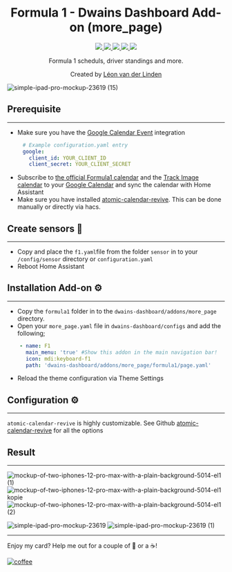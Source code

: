 <h1 align="center">Formula 1 - Dwains Dashboard Add-on (more_page)</h1>

<p align="center">
  <a href="https://dwainscheeren.github.io/dwains-lovelace-dashboard/">
    <img src="https://img.shields.io/badge/Dwains%20Dashboard-Default-299ec2.svg" />
  </a>
  <a href="https://github.com/LRvdLinden/LRvdLinden/f1_dd_addon">
    <img src="https://img.shields.io/github/v/release/LRvdLinden/f1_dd_addon" />
  </a>
      <a href="https://github.com/LRvdLinden/f1_dd_addon/commits">
    <img src="https://img.shields.io/github/last-commit/LRvdLinden/f1_dd_addon.svg?style=plasticr" />
  </a>
    <a href="https://github.com/LRvdLinden/">
    <img src="https://img.shields.io/github/followers/LRvdLinden?style=social" />
    </a>
    <a href="https://discord.gg/7yt64uX">
    <img src="https://img.shields.io/discord/688401603811999885" />
</a>
</p>

<p align="center">Formula 1 scheduls, driver standings and more.</p>

<p align="center">Created by <a href="https://github.com/LRvdLinden">Léon van der Linden</a>
</p> 


![simple-ipad-pro-mockup-23619 (15)](https://user-images.githubusercontent.com/77990847/118716342-00b38d80-b825-11eb-9cac-6075115a547e.png)



## Prerequisite
---
- Make sure you have the [Google Calendar Event](https://www.home-assistant.io/integrations/calendar.google/) integration
```yaml
     # Example configuration.yaml entry
     google:
       client_id: YOUR_CLIENT_ID
       client_secret: YOUR_CLIENT_SECRET
```
- Subscribe to [the official Formula1 calendar](https://calendar.google.com/calendar/r?cid=http://www.formula1.com/calendar/Formula_1_Official_Calendar.ics) and the [Track Image calendar](https://calendar.google.com/calendar/ical/vj31lmvf0g2inn2r5494imm3dc%40group.calendar.google.com/public/basic.ics) to your [Google Calendar](https://marksie1988.github.io/atomic-calendar-revive/options/main-options.html) and sync the calendar with Home Assistant
- Make sure you have installed [atomic-calendar-revive](https://marksie1988.github.io/atomic-calendar-revive/options/main-options.html). This can be done manually or directly via hacs.


## Create sensors 🔧
---
- Copy and place the `f1.yaml`file from the folder `sensor` in to your `/config/sensor` directory or `configuration.yaml`
- Reboot Home Assistant


## Installation Add-on ⚙️
---
- Copy the `formula1` folder in to the `dwains-dashboard/addons/more_page` directory.
- Open your `more_page.yaml` file in `dwains-dashboard/configs` and add the following;
 ```yaml
     - name: F1
       main_menu: 'true' #Show this addon in the main navigation bar!
       icon: mdi:keyboard-f1
       path: 'dwains-dashboard/addons/more_page/formula1/page.yaml'
```
- Reload the theme configuration via Theme Settings


## Configuration ⚙️
---
`atomic-calendar-revive` is highly customizable. See Github [atomic-calendar-revive](https://marksie1988.github.io/atomic-calendar-revive/options/main-options.html) for all the options

## Result
---
![mockup-of-two-iphones-12-pro-max-with-a-plain-background-5014-el1 (1)](https://user-images.githubusercontent.com/77990847/118715870-6fdcb200-b824-11eb-8adb-fe7755e16f04.png)
![mockup-of-two-iphones-12-pro-max-with-a-plain-background-5014-el1 kopie](https://user-images.githubusercontent.com/77990847/118715872-723f0c00-b824-11eb-8e1c-a5bc75639339.png)
![mockup-of-two-iphones-12-pro-max-with-a-plain-background-5014-el1 (2)](https://user-images.githubusercontent.com/77990847/118715848-68b5a400-b824-11eb-8542-fbe7389f8e22.png)

![simple-ipad-pro-mockup-23619](https://user-images.githubusercontent.com/77990847/118716338-ff826080-b824-11eb-962e-c68c619d0177.png)
![simple-ipad-pro-mockup-23619 (1)](https://user-images.githubusercontent.com/77990847/118716342-00b38d80-b825-11eb-9cac-6075115a547e.png)





---
Enjoy my card? Help me out for a couple of :beers: or a :coffee:!

[![coffee](https://www.buymeacoffee.com/assets/img/custom_images/black_img.png)](https://www.buymeacoffee.com/LRvdLinden)
